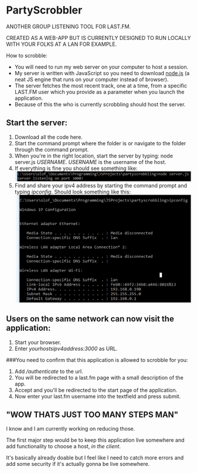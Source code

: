# PartyScrobbler

ANOTHER GROUP LISTENING TOOL FOR LAST.FM.

CREATED AS A WEB-APP BUT IS CURRENTLY DESIGNED TO RUN LOCALLY WITH YOUR FOLKS AT A LAN FOR EXAMPLE. 

How to scrobble: 

* You will need to run my web server on your computer to host a session. 
* My server is written with JavaScript so you need to download [node.js](https://nodejs.org/en/) (a neat JS engine that runs on your computer instead of browser).
* The server fetches the most recent track, one at a time, from a specific LAST.FM user which you provide as a parameter when you launch the application.
* Because of this the who is currently scrobbling should host the server.


## Start the server:

1. Download all the code here.
2. Start the command prompt where the folder is or navigate to the folder through the command prompt.
3. When you're in the right location, start the server by typing: node server.js _USERNAME_. _USERNAME_ is the username of the host.  
4. If everything is fine you should see something like: 
![screenshot](/readme/serverstart.png)
5. Find and share your ipv4 address by starting the command prompt and typing _ipconfig_. Should look something like this: 
![screenshot](/readme/ipconfig.png)


## Users on the same network can now visit the application:

1. Start your browser.
2. Enter _yourhostsipv4address:3000_ as URL.

###You need to confirm that this application is allowed to scrobble for you: 

1. Add _/authenticate_ to the url. 
2. You will be redirected to a last.fm page with a small description of the app.
3. Accept and you'll be redirected to the start page of the application.
4. Now enter your last.fm username into the textfield and press submit. 

## "WOW THATS JUST TOO MANY STEPS MAN" 

I know and I am currently working on reducing those.

The first major step would be to keep this application live somewhere and add functionality to choose a host, _in the client_. 

It's basically already doable but I feel like I need to catch more errors and add some security if it's actually gonna be live somewhere.






